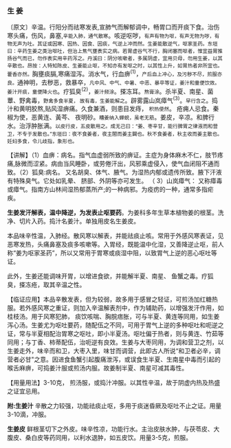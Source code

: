 ### 生 姜

〔原文〕辛温。行阳分而祛寒发表,宣肺气而解郁调中，畅胃口而开痰下食。治伤寒头痛，伤风，鼻塞,<small>辛能入肺，通气散寒</small>。咳逆呕哕，<small>有声有物为呕，有声无物为哕，有物无声为吐。其证或因寒、因热、因食、因痰，气逆上冲而然。生姜能散逆气，呕家圣药。东垣曰：辛药生姜之类治呕吐，但治上焦气壅表实之病。若胃虚谷气不行，胸闭塞而呕者，惟宜益胃推扬谷气而已，勿作表实用辛药泻之。丹溪曰：阴分咳嗽者，多属阴虚，宜用贝母，勿用生姜，以其辛散也。昂按：人特知陈皮、生姜能止呕，不知亦有发呕之时，以其性上升，如胃热者非所宜也。藿香亦然。</small>胸壅痰膈,寒痛湿泻。消水气，行血痹<sup>(1)</sup>，<small>产后血上冲心，及污秽不尽，煎服亦良。</small>通神明，去秽恶，救暴卒，<small>凡中风、中气、中暑、中恶、暴卒等证，姜汁和童便饮效。姜汁开痰，童便降火也</small>。疗狐臭<sup>(2)</sup>，<small>姜汁频涂</small>。搽冻耳。<small>熬膏涂</small>。杀半夏、南星、菌蕈、野禽毒，<small>野禽多食半夏，
故有毒，生姜能解之</small>。辟雾露山岚瘴气<sup>(3)</sup>。<small>早行含之</small>。捣汁和黄明胶熬,贴风湿痹痛。久食兼酒，则患目发痔，
<small>积热使然</small>。 疮痈人忌食。秦椒为使，恶黄连、黃芩、
夜明砂。<small>糟姜纳入蝉蜕，虽老无筋</small>。姜皮，辛凉。和脾行水。治浮肿胀满。<small>以皮行皮，五皮散用之。成无己曰：“姜、枣辛甘，能行脾胃之律液而和营卫，不专于发散也。”东垣曰：夜不食姜者，夜主閤而姜主闢也。秋不食姜者，秋主收而姜主散也。妊妇多食，令儿歧指，象形也。</small>

【讲解】（1）血痹：病名。指气血虚弱所致的痹证。主症为身体麻木不仁，肢节疼痛,脉微而涩紧。病由当风睡卧，或劳倦汗出，风邪乘虚侵入，使气血闭阻不通而致。（2）狐臭:病名。
又名胡臭、体气、腋气。为湿热内郁或遗传所致。腋下汗液有特殊臭气。它处如乳晕、 脐部、外阴等亦可发生。 （ 3）山岚瘴气：
又称瘴毒或瘴气。指南方山林间湿热郁蒸所产;的一种病邪。为疫疠的一种，通常多指疟疾。

**生姜发汗解表，温中降逆，为发表止呕要药**。为姜科多年生草本植物姜的根茎。洗净、切片入药。捣汁名姜汁。单独用皮名生姜皮。	

本品味辛性温，入肺经。散风寒以解表，并能祛痰止咳。常用于外感风寒表证，见恶寒发热，头痛鼻塞及痰多咳嗽等。入胃经，既能温中化湿，又善降逆止呕，前人称“姜为呕家圣药”，所以又常用于胃寒或痰湿中阻，以致胃气上逆的恶心呕吐等证。

此外，生姜还能调味开胃，以增进食欲，并能解半夏、南星、
鱼蟹之毒。疗狐臭，搽冻疮，取其辛温之性。

【临证应用】本品辛散发表，但为较弱，故多用于感冒之轻证，可煎汤加红糖热服。若外感风寒之重证，则加入辛温解表剂中，作为辅助药，以增强发汗作用，如桂枝汤。用于风寒犯肺，
痰饮咳喘、胸脘痞胀，可与半夏、黄连等同用，如生姜泻心汤。生姜尤为呕吐要药，随配伍之不同，可用于胃气上逆的多种呕吐和呃逆之证，常与半夏相配治胃寒之呕吐，即小半夏汤。呕吐偏于热者，则与黄连、竹茹等同用；与丁香、柿蒂配伍，治呃逆有良效。生姜与大枣同用，为调和营卫之剂，以生姜走外，味辛而和卫，大枣入里，味甘而调营，此即古人所说“和卫者必辛，调营者必甘"之意。因进食鱼蟹引起腹痛泄泻，或误食生半夏、生南星中毒而引起的喉舌麻痹，可捣姜汁服或煎汤内服。故姜制半夏、南星可减其毒性。

【用量用法】3-10克， 煎汤服，或捣汁冲服。以其性辛温，故于阴虚内热及热盛之证宜忌用。

**附:生姜汁** 辛散之力较强，功能祛痰止呕，多用于痰迷昏厥及呕吐不止之证。用量3-10滴，冲服。

**生姜皮** 鲜根茎切下之外皮。味辛性凉，功能行水。主治皮肤水肿，与茯苓皮、大腹皮、桑白皮等药同用，以利水退肿，如五皮饮。用量3-5克，煎服。
